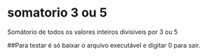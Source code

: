 # somatorio 3 ou 5
Somátorio de todos os valores inteiros divisíveis por 3 ou 5

##Para testar é só baixar o arquivo executável e digitar 0 para sair.
